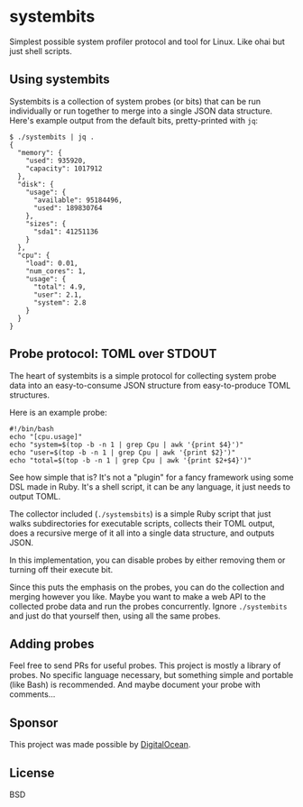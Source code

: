 # systembits

Simplest possible system profiler protocol and tool for Linux. Like ohai but just shell scripts.

## Using systembits

Systembits is a collection of system probes (or bits) that can be run individually or run together to merge into a single JSON data structure. Here's example output from the default bits, pretty-printed with `jq`:

	$ ./systembits | jq .
	{
	  "memory": {
	    "used": 935920,
	    "capacity": 1017912
	  },
	  "disk": {
	    "usage": {
	      "available": 95184496,
	      "used": 189830764
	    },
	    "sizes": {
	      "sda1": 41251136
	    }
	  },
	  "cpu": {
	    "load": 0.01,
	    "num_cores": 1,
	    "usage": {
	      "total": 4.9,
	      "user": 2.1,
	      "system": 2.8
	    }
	  }
	}

## Probe protocol: TOML over STDOUT

The heart of systembits is a simple protocol for collecting system probe data into an easy-to-consume JSON structure from easy-to-produce TOML structures.

Here is an example probe:

	#!/bin/bash
	echo "[cpu.usage]"
	echo "system=$(top -b -n 1 | grep Cpu | awk '{print $4}')"
	echo "user=$(top -b -n 1 | grep Cpu | awk '{print $2}')"
	echo "total=$(top -b -n 1 | grep Cpu | awk '{print $2+$4}')"

See how simple that is? It's not a "plugin" for a fancy framework using some DSL made in Ruby. It's a shell script, it can be any language, it just needs to output TOML.

The collector included (`./systemsbits`) is a simple Ruby script that just walks subdirectories for executable scripts, collects their TOML output, does a recursive merge of it all into a single data structure, and outputs JSON. 

In this implementation, you can disable probes by either removing them or turning off their execute bit. 

Since this puts the emphasis on the probes, you can do the collection and merging however you like. Maybe you want to make a web API to the collected probe data and run the probes concurrently. Ignore `./systembits` and just do that yourself then, using all the same probes.

## Adding probes

Feel free to send PRs for useful probes. This project is mostly a library of probes. No specific language necessary, but something simple and portable (like Bash) is recommended. And maybe document your probe with comments...

## Sponsor

This project was made possible by [DigitalOcean](http://digitalocean.com).

## License

BSD